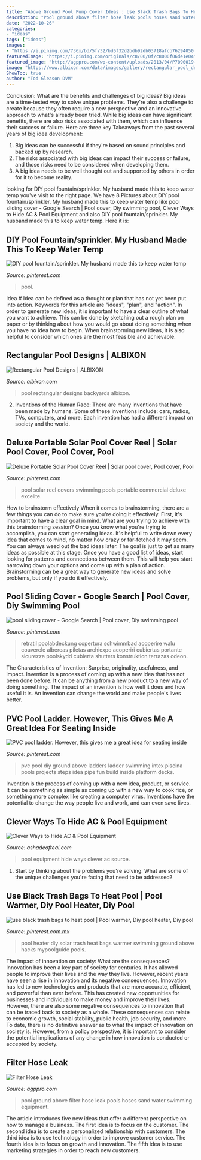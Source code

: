 ```yaml
---
title: "Above Ground Pool Pump Cover Ideas : Use Black Trash Bags To Heat Pool"
description: "Pool ground above filter hose leak pools hoses sand water swimming equipment"
date: "2022-10-26"
categories:
- "ideas"
tags: ["ideas"]
images:
- "https://i.pinimg.com/736x/bd/5f/32/bd5f32d2bdb92db03718afcb76294050.jpg"
featuredImage: "https://i.pinimg.com/originals/c8/00/0f/c8000f06de1e04f2bc9c6610bb98b09c.jpg"
featured_image: "http://agppro.com/wp-content/uploads/2013/04/P7090019-e1365115750725-300x247.jpg"
image: "https://www.albixon.com/data/images/gallery/rectangular_pool_designs/rectangular-pool-linear.jpg"
ShowToc: true
author: "Tod Gleason DVM"
---
```



Conclusion: What are the benefits and challenges of big ideas?
Big ideas are a time-tested way to solve unique problems. They're also a challenge to create because they often require a new perspective and an innovative approach to what's already been tried. While big ideas can have significant benefits, there are also risks associated with them, which can influence their success or failure. Here are three key Takeaways from the past several years of big idea development: 
1. Big ideas can be successful if they're based on sound principles and backed up by research.
2. The risks associated with big ideas can impact their success or failure, and those risks need to be considered when developing them.
3. A big idea needs to be well thought out and supported by others in order for it to become reality.

	

		
looking for DIY pool fountain/sprinkler. My husband made this to keep water temp you've visit to the right page. We have 8 Pictures about DIY pool fountain/sprinkler. My husband made this to keep water temp like pool sliding cover - Google Search | Pool cover, Diy swimming pool, Clever Ways to Hide AC &amp; Pool Equipment and also DIY pool fountain/sprinkler. My husband made this to keep water temp. Here it is:
		
    
## DIY Pool Fountain/sprinkler. My Husband Made This To Keep Water Temp

<img loading=lazy src="https://i.pinimg.com/originals/31/c2/07/31c2072e55152afcb2abb73de5b1d0af.jpg" onerror="this.onerror=null;this.src='https://tse3.mm.bing.net/th?id=OIP.dgSHgi3zrQgHCWhoOE4SxQHaJ4&amp;pid=15.1';" alt="DIY pool fountain/sprinkler. My husband made this to keep water temp">

_Source: pinterest.com_

>pool. 

	

Idea #
Idea can be defined as a thought or plan that has not yet been put into action. Keywords for this article are "ideas", "plan", and "action". In order to generate new ideas, it is important to have a clear outline of what you want to achieve. This can be done by sketching out a rough plan on paper or by thinking about how you would go about doing something when you have no idea how to begin. When brainstorming new ideas, it is also helpful to consider which ones are the most feasible and achievable.

    
## Rectangular Pool Designs | ALBIXON

<img loading=lazy src="https://www.albixon.com/data/images/gallery/rectangular_pool_designs/rectangular-pool-linear.jpg" onerror="this.onerror=null;this.src='https://tse1.mm.bing.net/th?id=OIP.5sWxtkH6YFZd2DKld9rcBQHaE7&amp;pid=15.1';" alt="Rectangular Pool Designs | ALBIXON">

_Source: albixon.com_

>pool rectangular designs backyards albixon. 

	

2. Inventions of the Human Race:
There are many inventions that have been made by humans. Some of these inventions include: cars, radios, TVs, computers, and more. Each invention has had a different impact on society and the world.

    
## Deluxe Portable Solar Pool Cover Reel | Solar Pool Cover, Pool Cover, Pool

<img loading=lazy src="https://i.pinimg.com/736x/1c/84/6a/1c846a0b19e87afc730821baa1737cb1--solar-pool-cover-bache.jpg" onerror="this.onerror=null;this.src='https://tse2.mm.bing.net/th?id=OIP.fpHu4vJGx9r57qBlWvc4UQHaFK&amp;pid=15.1';" alt="Deluxe Portable Solar Pool Cover Reel | Solar pool cover, Pool cover, Pool">

_Source: pinterest.com_

>pool solar reel covers swimming pools portable commercial deluxe excelite. 

	

How to brainstorm effectively
When it comes to brainstorming, there are a few things you can do to make sure you're doing it effectively. First, it's important to have a clear goal in mind. What are you trying to achieve with this brainstorming session? Once you know what you're trying to accomplish, you can start generating ideas. It's helpful to write down every idea that comes to mind, no matter how crazy or far-fetched it may seem. You can always weed out the bad ideas later. The goal is just to get as many ideas as possible at this stage. Once you have a good list of ideas, start looking for patterns and connections between them. This will help you start narrowing down your options and come up with a plan of action. Brainstorming can be a great way to generate new ideas and solve problems, but only if you do it effectively.

    
## Pool Sliding Cover - Google Search | Pool Cover, Diy Swimming Pool

<img loading=lazy src="https://i.pinimg.com/736x/bd/5f/32/bd5f32d2bdb92db03718afcb76294050.jpg" onerror="this.onerror=null;this.src='https://tse1.mm.bing.net/th?id=OIP.ZdpJw8uysbQtGOjkBvsrIgHaFj&amp;pid=15.1';" alt="pool sliding cover - Google Search | Pool cover, Diy swimming pool">

_Source: pinterest.com_

>retratil poolabdeckung copertura schwimmbad acoperire walu couvercle albercas piletas archiexpo acoperiri cubiertas portante sicurezza poolskydd cubierta shutters konstruktion terrazas odeon. 

	

The Characteristics of Invention: Surprise, originality, usefulness, and impact.
Invention is a process of coming up with a new idea that has not been done before. It can be anything from a new product to a new way of doing something. The impact of an invention is how well it does and how useful it is. An invention can change the world and make people's lives better.

    
## PVC Pool Ladder. However, This Gives Me A Great Idea For Seating Inside

<img loading=lazy src="https://i.pinimg.com/originals/c8/00/0f/c8000f06de1e04f2bc9c6610bb98b09c.jpg" onerror="this.onerror=null;this.src='https://tse4.mm.bing.net/th?id=OIP.0pzVvF3zlTgwRLJifi7KMgHaJ4&amp;pid=15.1';" alt="PVC pool ladder. However, this gives me a great idea for seating inside">

_Source: pinterest.com_

>pvc pool diy ground above ladders ladder swimming intex piscina pools projects steps idea pipe fun build inside platform decks. 

	

Invention is the process of coming up with a new idea, product, or service. It can be something as simple as coming up with a new way to cook rice, or something more complex like creating a computer virus. Inventions have the potential to change the way people live and work, and can even save lives.

    
## Clever Ways To Hide AC &amp; Pool Equipment

<img loading=lazy src="https://i2.wp.com/ashadeofteal.com/wp-content/uploads/2015/07/c201b72a3553181a1d326525926f53b8.jpg?resize=682%2C1023" onerror="this.onerror=null;this.src='https://tse2.mm.bing.net/th?id=OIP.3x2tNLNiRWXRkx_6D7eguQHaLH&amp;pid=15.1';" alt="Clever Ways to Hide AC &amp; Pool Equipment">

_Source: ashadeofteal.com_

>pool equipment hide ways clever ac source. 

	

1. Start by thinking about the problems you're solving. What are some of the unique challenges you're facing that need to be addressed? 

    
## Use Black Trash Bags To Heat Pool | Pool Warmer, Diy Pool Heater, Diy Pool

<img loading=lazy src="https://i.pinimg.com/736x/49/f9/49/49f949ac84d45b7d0b2de67b0cbc40b8--bbq-ideas-pool-ideas.jpg" onerror="this.onerror=null;this.src='https://tse2.mm.bing.net/th?id=OIP.gOcFfnVNQXcvwmBp8r7qNQHaFj&amp;pid=15.1';" alt="use black trash bags to heat pool | Pool warmer, Diy pool heater, Diy pool">

_Source: pinterest.com.mx_

>pool heater diy solar trash heat bags warmer swimming ground above hacks mypoolguide pools. 

	

The impact of innovation on society: What are the consequences?
Innovation has been a key part of society for centuries. It has allowed people to improve their lives and the way they live. However, recent years have seen a rise in innovation and its negative consequences. Innovation has led to new technologies and products that are more accurate, efficient, and powerful than ever before. This has created new opportunities for businesses and individuals to make money and improve their lives. However, there are also some negative consequences to innovation that can be traced back to society as a whole. These consequences can relate to economic growth, social stability, public health, job security, and more. To date, there is no definitive answer as to what the impact of innovation on society is. However, from a policy perspective, it is important to consider the potential implications of any change in how innovation is conducted or accepted by society.

    
## Filter Hose Leak

<img loading=lazy src="http://agppro.com/wp-content/uploads/2013/04/P7090019-e1365115750725-300x247.jpg" onerror="this.onerror=null;this.src='https://tse4.mm.bing.net/th?id=OIP.R6ZHhqEp3_GVnjfLfocA8gAAAA&amp;pid=15.1';" alt="Filter Hose Leak">

_Source: agppro.com_

>pool ground above filter hose leak pools hoses sand water swimming equipment. 

	

The article introduces five new ideas that offer a different perspective on how to manage a business. The first idea is to focus on the customer. The second idea is to create a personalized relationship with customers. The third idea is to use technology in order to improve customer service. The fourth idea is to focus on growth and innovation. The fifth idea is to use marketing strategies in order to reach new customers.

